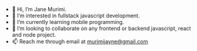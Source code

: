 - 👋 Hi, I’m Jane Murimi.
- 👀 I’m interested in fullstack javascript development.
- 🌱 I’m currently learning mobile programming.
- 💞️ I’m looking to collaborate on any frontend or backend javascript, react and node project.
- 📫 Reach me through email at murimijayne@gmail.com

<!---
MurimiJane/MurimiJane is a ✨ special ✨ repository because its `README.md` (this file) appears on your GitHub profile.
You can click the Preview link to take a look at your changes.
--->
